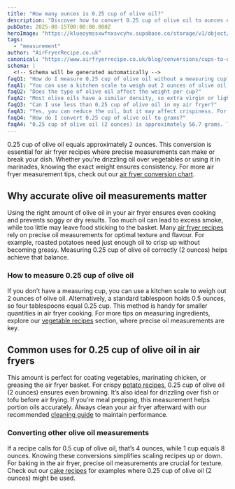 ```yaml
---
title: "How many ounces is 0.25 cup of olive oil?"
description: "Discover how to convert 0.25 cup of olive oil to ounces easily. Perfect for air fryer recipes and precise cooking measurements."
pubDate: 2025-08-15T00:00:00.000Z
heroImage: "https://klueoymssxwfnxsvcyhv.supabase.co/storage/v1/object/public/Shmucket/how-many-ounces-is-0-25-cup-of-olive-oil.webp"
tags:
  - "measurement"
author: "AirFryerRecipe.co.uk"
canonical: "https://www.airfryerrecipe.co.uk/blog/conversions/cups-to-ounces/how-many-ounces-is-0-25-cup-of-olive-oil"
schema: |
  <!-- Schema will be generated automatically -->
faqQ1: "How do I measure 0.25 cup of olive oil without a measuring cup?"
faqA1: "You can use a kitchen scale to weigh out 2 ounces of olive oil, which equals 0.25 cup. Alternatively, four tablespoons (each 0.5 oz) will give you the same amount. This method works well for air fryer recipes where precision matters."
faqQ2: "Does the type of olive oil affect the weight per cup?"
faqA2: "Most olive oils have a similar density, so extra virgin or light olive oil will weigh roughly the same per cup. However, always check labels for specific gravity if precision is critical, especially in baking or air fryer recipes."
faqQ3: "Can I use less than 0.25 cup of olive oil in my air fryer?"
faqA3: "Yes, you can reduce the oil, but it may affect crispiness. For healthier options, try spraying oil lightly or using 1-2 tablespoons instead. Some recipes, like air-fried vegetables, work well with minimal oil."
faqQ4: "How do I convert 0.25 cup of olive oil to grams?"
faqA4: "0.25 cup of olive oil (2 ounces) is approximately 56.7 grams. This conversion is useful for recipes using metric measurements. A kitchen scale ensures accuracy for air fryer cooking."
---
```

<p>0.25 cup of olive oil equals approximately 2 ounces. This conversion is essential for air fryer recipes where precise measurements can make or break your dish. Whether you're drizzling oil over vegetables or using it in marinades, knowing the exact weight ensures consistency. For more air fryer measurement tips, check out our <a href=https://www.airfryerrecipe.co.uk/air-fryer-conversion-chart>air fryer conversion chart</a>.</p>  

<h2>Why accurate olive oil measurements matter</h2>  
<p>Using the right amount of olive oil in your air fryer ensures even cooking and prevents soggy or dry results. Too much oil can lead to excess smoke, while too little may leave food sticking to the basket. Many <a href=https://www.airfryerrecipe.co.uk/recipes>air fryer recipes</a> rely on precise oil measurements for optimal texture and flavour. For example, roasted potatoes need just enough oil to crisp up without becoming greasy. Measuring 0.25 cup of olive oil correctly (2 ounces) helps achieve that balance.</p>  

<h3>How to measure 0.25 cup of olive oil</h3>  
<p>If you don’t have a measuring cup, you can use a kitchen scale to weigh out 2 ounces of olive oil. Alternatively, a standard tablespoon holds 0.5 ounces, so four tablespoons equal 0.25 cup. This method is handy for smaller quantities in air fryer cooking. For more tips on measuring ingredients, explore our <a href=https://www.airfryerrecipe.co.uk/recipe-category/vegetables>vegetable recipes</a> section, where precise oil measurements are key.</p>  

<h2>Common uses for 0.25 cup of olive oil in air fryers</h2>  
<p>This amount is perfect for coating vegetables, marinating chicken, or greasing the air fryer basket. For crispy <a href=https://www.airfryerrecipe.co.uk/recipe-category/potatoes>potato recipes</a>, 0.25 cup of olive oil (2 ounces) ensures even browning. It’s also ideal for drizzling over fish or tofu before air frying. If you’re meal prepping, this measurement helps portion oils accurately. Always clean your air fryer afterward with our recommended <a href=https://www.airfryerrecipe.co.uk/air-fryer-cleaner>cleaning guide</a> to maintain performance.</p>  

<h3>Converting other olive oil measurements</h3>  
<p>If a recipe calls for 0.5 cup of olive oil, that’s 4 ounces, while 1 cup equals 8 ounces. Knowing these conversions simplifies scaling recipes up or down. For baking in the air fryer, precise oil measurements are crucial for texture. Check out our <a href=https://www.airfryerrecipe.co.uk/recipe-category/cakes>cake recipes</a> for examples where 0.25 cup of olive oil (2 ounces) might be used.</p>
